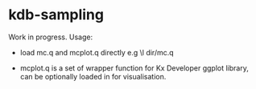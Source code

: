 # kdb-sampling

Work in progress.
Usage:

- load mc.q and mcplot.q directly e.g \l dir/mc.q

- mcplot.q is a set of wrapper function for Kx Developer ggplot library, can be optionally loaded in for visualisation. 
